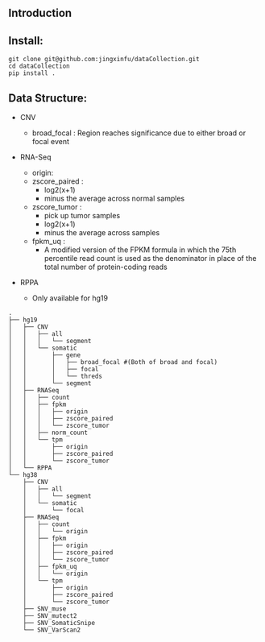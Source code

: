 ## Introduction

## Install:
```
git clone git@github.com:jingxinfu/dataCollection.git
cd dataCollection
pip install .
```

## Data Structure:
- CNV
  - broad_focal : Region reaches significance due to either broad or focal event
- RNA-Seq
  - origin:
  - zscore_paired : 
    - log2(x+1)
    - minus the average across normal samples
  - zscore_tumor : 
    - pick up tumor samples
    - log2(x+1)
    - minus the average across samples
  - fpkm_uq :
    - A modified version of the FPKM formula in which the 75th percentile read count is used as the denominator in place of the total number of protein-coding reads
  
- RPPA
  - Only available for hg19
```
.
├── hg19
│   ├── CNV  
│   │   ├── all
│   │   │   └── segment
│   │   └── somatic
│   │       ├── gene
│   │       │   ├── broad_focal #(Both of broad and focal)
│   │       │   ├── focal
│   │       │   └── threds
│   │       └── segment
│   ├── RNASeq
│   │   ├── count
│   │   ├── fpkm
│   │   │   ├── origin
│   │   │   ├── zscore_paired
│   │   │   └── zscore_tumor
│   │   ├── norm_count
│   │   └── tpm
│   │       ├── origin
│   │       ├── zscore_paired
│   │       └── zscore_tumor
│   └── RPPA
└── hg38
    ├── CNV
    │   ├── all
    │   │   └── segment
    │   └── somatic
    │       └── focal
    ├── RNASeq
    │   ├── count
    │   │   └── origin
    │   ├── fpkm
    │   │   ├── origin
    │   │   ├── zscore_paired
    │   │   └── zscore_tumor
    │   ├── fpkm_uq
    │   │   └── origin
    │   └── tpm
    │       ├── origin
    │       ├── zscore_paired
    │       └── zscore_tumor
    ├── SNV_muse
    ├── SNV_mutect2
    ├── SNV_SomaticSnipe
    └── SNV_VarScan2
```